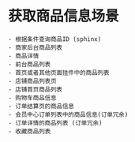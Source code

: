 # 获取商品信息场景

    - 根据条件查询商品ID (sphinx)
    - 商家后台商品列表
    - 商品详情
    - 前台商品列表
    - 首页或者其他页面挂件中的商品列表
    - 店铺商品列表页
    - 店铺首页商品列表
    - 购物车商品信息
    - 订单结算页的商品信息
    - 会员中心订单列表中的商品信息(订单冗余)
    - 订单详情的商品列表 (订单冗余)
    - 收藏商品列表

